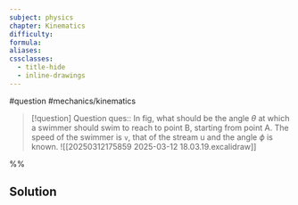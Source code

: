 ```yaml
---
subject: physics
chapter: Kinematics
difficulty: 
formula: 
aliases: 
cssclasses:
  - title-hide
  - inline-drawings
---
```

#question #mechanics/kinematics 

> [!question] Question 
> ques:: In fig, what should be the angle $\theta$ at which a swimmer should swim to reach to point B, starting from point A. The speed of the swimmer is `v`, that of the stream u and the angle $\phi$ is known. ![[20250312175859 2025-03-12 18.03.19.excalidraw]]

%%
## Solution

